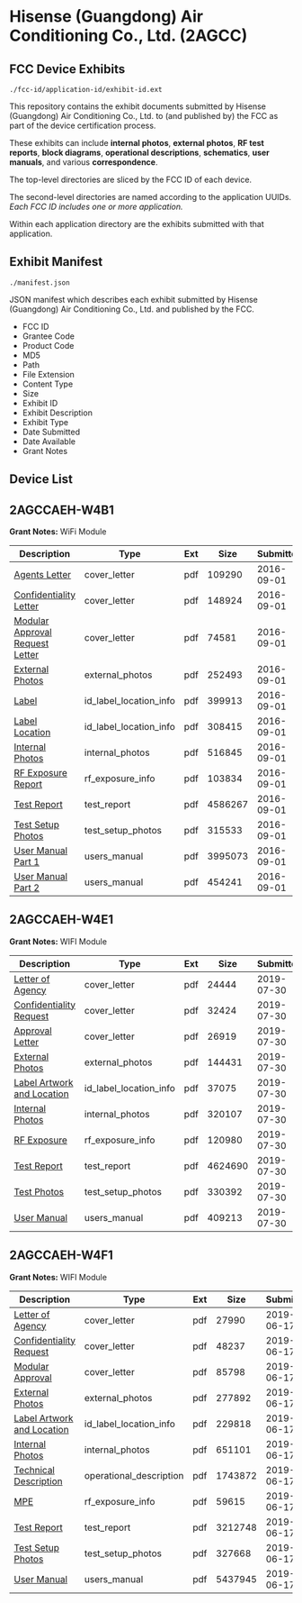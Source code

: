 # Hisense (Guangdong) Air Conditioning Co., Ltd. (2AGCC)
## FCC Device Exhibits

```
./fcc-id/application-id/exhibit-id.ext
```

This repository contains the exhibit documents submitted by Hisense (Guangdong) Air Conditioning Co., Ltd. to (and published by) the FCC as part of the device certification process.

These exhibits can include **internal photos**, **external photos**, **RF test reports**, **block diagrams**, **operational descriptions**, **schematics**, **user manuals**, and various **correspondence**.

The top-level directories are sliced by the FCC ID of each device.

The second-level directories are named according to the application UUIDs. *Each FCC ID includes one or more application.*

Within each application directory are the exhibits submitted with that application. 

## Exhibit Manifest

```
./manifest.json
```

JSON manifest which describes each exhibit submitted by Hisense (Guangdong) Air Conditioning Co., Ltd. and published by the FCC.

- FCC ID
- Grantee Code
- Product Code
- MD5
- Path
- File Extension
- Content Type
- Size
- Exhibit ID
- Exhibit Description
- Exhibit Type
- Date Submitted
- Date Available
- Grant Notes

## Device List
## 2AGCCAEH-W4B1
**Grant Notes:** WiFi Module

| Description | Type | Ext | Size | Submitted | Available |
| ----------- | ---- | --- | ---- | --------- | --------- |
| [Agents Letter](2AGCCAEH-W4B1/54c746c6663c4c43cfe6dfbfc039d56b/3120165.pdf) | cover_letter | pdf | 109290 | 2016-09-01 | 2016-09-01 |
| [Confidentiality Letter](2AGCCAEH-W4B1/54c746c6663c4c43cfe6dfbfc039d56b/3120166.pdf) | cover_letter | pdf | 148924 | 2016-09-01 | 2016-09-01 |
| [Modular Approval Request Letter](2AGCCAEH-W4B1/54c746c6663c4c43cfe6dfbfc039d56b/3120167.pdf) | cover_letter | pdf | 74581 | 2016-09-01 | 2016-09-01 |
| [External Photos](2AGCCAEH-W4B1/54c746c6663c4c43cfe6dfbfc039d56b/3120144.pdf) | external_photos | pdf | 252493 | 2016-09-01 | 2017-02-27 |
| [Label](2AGCCAEH-W4B1/54c746c6663c4c43cfe6dfbfc039d56b/3120142.pdf) | id_label_location_info | pdf | 399913 | 2016-09-01 | 2016-09-01 |
| [Label Location](2AGCCAEH-W4B1/54c746c6663c4c43cfe6dfbfc039d56b/3120143.pdf) | id_label_location_info | pdf | 308415 | 2016-09-01 | 2016-09-01 |
| [Internal Photos](2AGCCAEH-W4B1/54c746c6663c4c43cfe6dfbfc039d56b/3120151.pdf) | internal_photos | pdf | 516845 | 2016-09-01 | 2017-02-27 |
| [RF Exposure Report](2AGCCAEH-W4B1/54c746c6663c4c43cfe6dfbfc039d56b/3120153.pdf) | rf_exposure_info | pdf | 103834 | 2016-09-01 | 2016-09-01 |
| [Test Report](2AGCCAEH-W4B1/54c746c6663c4c43cfe6dfbfc039d56b/3120147.pdf) | test_report | pdf | 4586267 | 2016-09-01 | 2016-09-01 |
| [Test Setup Photos	](2AGCCAEH-W4B1/54c746c6663c4c43cfe6dfbfc039d56b/3120148.pdf) | test_setup_photos | pdf | 315533 | 2016-09-01 | 2017-02-27 |
| [User Manual Part 1](2AGCCAEH-W4B1/54c746c6663c4c43cfe6dfbfc039d56b/3120149.pdf) | users_manual | pdf | 3995073 | 2016-09-01 | 2017-02-27 |
| [User Manual Part 2](2AGCCAEH-W4B1/54c746c6663c4c43cfe6dfbfc039d56b/3120150.pdf) | users_manual | pdf | 454241 | 2016-09-01 | 2017-02-27 |
## 2AGCCAEH-W4E1
**Grant Notes:** WIFI Module

| Description | Type | Ext | Size | Submitted | Available |
| ----------- | ---- | --- | ---- | --------- | --------- |
| [Letter of Agency](2AGCCAEH-W4E1/59090315145ef7612c481d1746d27bbf/4378053.pdf) | cover_letter | pdf | 24444 | 2019-07-30 | 2019-07-30 |
| [Confidentiality Request](2AGCCAEH-W4E1/59090315145ef7612c481d1746d27bbf/4378054.pdf) | cover_letter | pdf | 32424 | 2019-07-30 | 2019-07-30 |
| [Approval Letter](2AGCCAEH-W4E1/59090315145ef7612c481d1746d27bbf/4378055.pdf) | cover_letter | pdf | 26919 | 2019-07-30 | 2019-07-30 |
| [External Photos](2AGCCAEH-W4E1/59090315145ef7612c481d1746d27bbf/4378063.pdf) | external_photos | pdf | 144431 | 2019-07-30 | 2019-07-30 |
| [Label Artwork and Location](2AGCCAEH-W4E1/59090315145ef7612c481d1746d27bbf/4378064.pdf) | id_label_location_info | pdf | 37075 | 2019-07-30 | 2019-07-30 |
| [Internal Photos](2AGCCAEH-W4E1/59090315145ef7612c481d1746d27bbf/4378065.pdf) | internal_photos | pdf | 320107 | 2019-07-30 | 2019-07-30 |
| [RF Exposure](2AGCCAEH-W4E1/59090315145ef7612c481d1746d27bbf/4378066.pdf) | rf_exposure_info | pdf | 120980 | 2019-07-30 | 2019-07-30 |
| [Test Report](2AGCCAEH-W4E1/59090315145ef7612c481d1746d27bbf/4378061.pdf) | test_report | pdf | 4624690 | 2019-07-30 | 2019-07-30 |
| [Test Photos](2AGCCAEH-W4E1/59090315145ef7612c481d1746d27bbf/4378062.pdf) | test_setup_photos | pdf | 330392 | 2019-07-30 | 2019-07-30 |
| [User Manual](2AGCCAEH-W4E1/59090315145ef7612c481d1746d27bbf/4378056.pdf) | users_manual | pdf | 409213 | 2019-07-30 | 2019-07-30 |
## 2AGCCAEH-W4F1
**Grant Notes:** WIFI Module

| Description | Type | Ext | Size | Submitted | Available |
| ----------- | ---- | --- | ---- | --------- | --------- |
| [Letter of Agency](2AGCCAEH-W4F1/c98c50ab52bb325fbe776c5198aab84a/4319941.pdf) | cover_letter | pdf | 27990 | 2019-06-17 | 2019-06-17 |
| [Confidentiality Request](2AGCCAEH-W4F1/c98c50ab52bb325fbe776c5198aab84a/4319942.pdf) | cover_letter | pdf | 48237 | 2019-06-17 | 2019-06-17 |
| [Modular Approval](2AGCCAEH-W4F1/c98c50ab52bb325fbe776c5198aab84a/4319943.pdf) | cover_letter | pdf | 85798 | 2019-06-17 | 2019-06-17 |
| [External Photos](2AGCCAEH-W4F1/c98c50ab52bb325fbe776c5198aab84a/4319950.pdf) | external_photos | pdf | 277892 | 2019-06-17 | 2019-06-17 |
| [Label Artwork and Location](2AGCCAEH-W4F1/c98c50ab52bb325fbe776c5198aab84a/4319951.pdf) | id_label_location_info | pdf | 229818 | 2019-06-17 | 2019-06-17 |
| [Internal Photos](2AGCCAEH-W4F1/c98c50ab52bb325fbe776c5198aab84a/4319952.pdf) | internal_photos | pdf | 651101 | 2019-06-17 | 2019-06-17 |
| [Technical Description](2AGCCAEH-W4F1/c98c50ab52bb325fbe776c5198aab84a/4319957.pdf) | operational_description | pdf | 1743872 | 2019-06-17 | 2019-06-17 |
| [MPE](2AGCCAEH-W4F1/c98c50ab52bb325fbe776c5198aab84a/4319953.pdf) | rf_exposure_info | pdf | 59615 | 2019-06-17 | 2019-06-17 |
| [Test Report](2AGCCAEH-W4F1/c98c50ab52bb325fbe776c5198aab84a/4319948.pdf) | test_report | pdf | 3212748 | 2019-06-17 | 2019-06-17 |
| [Test Setup Photos](2AGCCAEH-W4F1/c98c50ab52bb325fbe776c5198aab84a/4319949.pdf) | test_setup_photos | pdf | 327668 | 2019-06-17 | 2019-06-17 |
| [User Manual](2AGCCAEH-W4F1/c98c50ab52bb325fbe776c5198aab84a/4319944.pdf) | users_manual | pdf | 5437945 | 2019-06-17 | 2019-06-17 |
